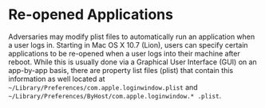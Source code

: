 # Re-opened Applications

Adversaries may modify plist files to automatically run an application when a user logs in. Starting in Mac OS X 10.7 (Lion), users can specify certain applications to be re-opened when a user logs into their machine after reboot. While this is usually done via a Graphical User Interface (GUI) on an app-by-app basis, there are property list files (plist) that contain this information as well located at `~/Library/Preferences/com.apple.loginwindow.plist` and `~/Library/Preferences/ByHost/com.apple.loginwindow.* .plist`.